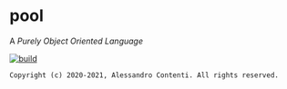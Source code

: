 # pool
A _Purely Object Oriented Language_

[![build](https://github.com/acontenti/pool/actions/workflows/build.yml/badge.svg)](https://github.com/acontenti/pool/actions/workflows/build.yml)

    Copyright (c) 2020-2021, Alessandro Contenti. All rights reserved.